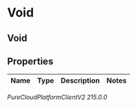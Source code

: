 # Void

## Void

## Properties

|Name | Type | Description | Notes|
|------------ | ------------- | ------------- | -------------|



_PureCloudPlatformClientV2 215.0.0_
